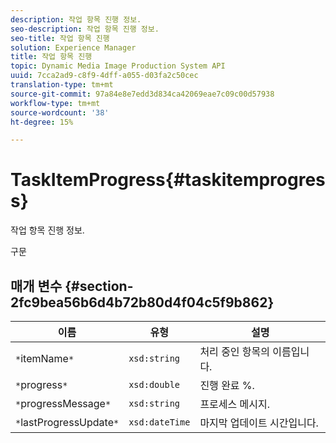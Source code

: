 ```yaml
---
description: 작업 항목 진행 정보.
seo-description: 작업 항목 진행 정보.
seo-title: 작업 항목 진행
solution: Experience Manager
title: 작업 항목 진행
topic: Dynamic Media Image Production System API
uuid: 7cca2ad9-c8f9-4dff-a055-d03fa2c50cec
translation-type: tm+mt
source-git-commit: 97a84e8e7edd3d834ca42069eae7c09c00d57938
workflow-type: tm+mt
source-wordcount: '38'
ht-degree: 15%

---
```



# TaskItemProgress{#taskitemprogress}

작업 항목 진행 정보.

구문

## 매개 변수 {#section-2fc9bea56b6d4b72b80d4f04c5f9b862}

| 이름 | 유형 | 설명 |
|---|---|---|
| `*`itemName`*` | `xsd:string` | 처리 중인 항목의 이름입니다. |
| `*`progress`*` | `xsd:double` | 진행 완료 %. |
| `*`progressMessage`*` | `xsd:string` | 프로세스 메시지. |
| `*`lastProgressUpdate`*` | `xsd:dateTime` | 마지막 업데이트 시간입니다. |

